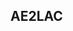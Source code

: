 AE2LAC
------
[Mind Map]:http://naotu.baidu.com/file/d65073b46c1feb83d7f9bb93d5dbde57?token=9e295450996dcb7a
